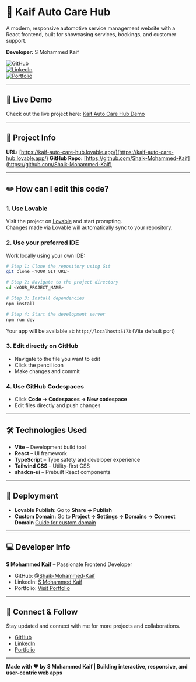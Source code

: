 # 🚗 Kaif Auto Care Hub

A modern, responsive automotive service management website with a React frontend, built for showcasing services, bookings, and customer support.

**Developer:** S Mohammed Kaif  

[![GitHub](https://img.shields.io/badge/GitHub-Visit-black?style=for-the-badge&logo=github)](https://github.com/Shaik-Mohammed-Kaif)  
[![LinkedIn](https://img.shields.io/badge/LinkedIn-Connect-blue?logo=linkedin&style=for-the-badge)](https://www.linkedin.com/in/s-mohammed-kaif-2a500a341/)  
[![Portfolio](https://img.shields.io/badge/Portfolio-Visit-green?style=for-the-badge)](https://shaik-mohammed-kaif.github.io/)  

---

## 🚀 Live Demo

Check out the live project here: [Kaif Auto Care Hub Demo](https://kaif-auto-care-hub.lovable.app/)

---

## 📝 Project Info

**URL:** [https://kaif-auto-care-hub.lovable.app/](https://kaif-auto-care-hub.lovable.app/)
**GitHub Repo:** [https://github.com/Shaik-Mohammed-Kaif](https://github.com/Shaik-Mohammed-Kaif)  

---

## ✏️ How can I edit this code?

### 1. Use Lovable

Visit the project on [Lovable](https://lovable.dev/projects/7f11a80e-5958-4f97-8d92-c14580f522f4) and start prompting.  
Changes made via Lovable will automatically sync to your repository.

### 2. Use your preferred IDE

Work locally using your own IDE:

```bash
# Step 1: Clone the repository using Git
git clone <YOUR_GIT_URL>

# Step 2: Navigate to the project directory
cd <YOUR_PROJECT_NAME>

# Step 3: Install dependencies
npm install

# Step 4: Start the development server
npm run dev
````

Your app will be available at: `http://localhost:5173` (Vite default port)

### 3. Edit directly on GitHub

* Navigate to the file you want to edit
* Click the pencil icon
* Make changes and commit

### 4. Use GitHub Codespaces

* Click **Code → Codespaces → New codespace**
* Edit files directly and push changes

---

## 🛠️ Technologies Used

* **Vite** – Development build tool
* **React** – UI framework
* **TypeScript** – Type safety and developer experience
* **Tailwind CSS** – Utility-first CSS
* **shadcn-ui** – Prebuilt React components

---

## 🚀 Deployment

* **Lovable Publish:** Go to **Share → Publish**
* **Custom Domain:** Go to **Project → Settings → Domains → Connect Domain**
  [Guide for custom domain](https://docs.lovable.dev/features/custom-domain#custom-domain)

---

## 💻 Developer Info

**S Mohammed Kaif** – Passionate Frontend Developer

* GitHub: [@Shaik-Mohammed-Kaif](https://github.com/Shaik-Mohammed-Kaif)
* LinkedIn: [S Mohammed Kaif](https://www.linkedin.com/in/s-mohammed-kaif-2a500a341/)
* Portfolio: [Visit Portfolio](https://shaik-mohammed-kaif.github.io/)

---

## 💖 Connect & Follow

Stay updated and connect with me for more projects and collaborations.

* [GitHub](https://github.com/Shaik-Mohammed-Kaif)
* [LinkedIn](https://www.linkedin.com/in/s-mohammed-kaif-2a500a341/)
* [Portfolio](https://shaik-mohammed-kaif.github.io/)

---

**Made with ❤️ by S Mohammed Kaif | Building interactive, responsive, and user-centric web apps**
